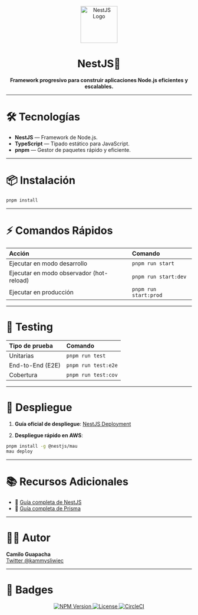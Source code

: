 

<div align="center">
  <img src="https://nestjs.com/img/logo-small.svg" width="100" alt="NestJS Logo" />
  
  <h1>NestJS🚀</h1>
  <p><strong>Framework progresivo para construir aplicaciones Node.js eficientes y escalables.</strong></p>
</div>

---

# 🛠️ Tecnologías
- **NestJS** — Framework de Node.js.
- **TypeScript** — Tipado estático para JavaScript.
- **pnpm** — Gestor de paquetes rápido y eficiente.

---

# 📦 Instalación

```bash
pnpm install
```

---

# ⚡ Comandos Rápidos

| Acción | Comando |
|:---|:---|
| Ejecutar en modo desarrollo | `pnpm run start` |
| Ejecutar en modo observador (hot-reload) | `pnpm run start:dev` |
| Ejecutar en producción | `pnpm run start:prod` |

---

# 🧪 Testing

| Tipo de prueba | Comando |
|:---|:---|
| Unitarias | `pnpm run test` |
| End-to-End (E2E) | `pnpm run test:e2e` |
| Cobertura | `pnpm run test:cov` |

---

# 🚀 Despliegue

1. **Guía oficial de despliegue**: [NestJS Deployment](https://docs.nestjs.com/deployment)

2. **Despliegue rápido en AWS**:

```bash
pnpm install -g @nestjs/mau
mau deploy
```

---

# 📚 Recursos Adicionales

- 📝 [Guía completa de NestJS](https://docs.google.com/document/d/1VQYLzMbe6XO0iuAWM57X86CGdzXCejXYaMOypbiMET4/edit?usp=sharing)
- 📝 [Guía completa de Prisma](https://docs.google.com/document/d/1QeBDrdhvoT56wMSUuL09uK8bahqzg-S4OzRlvfZjm6g/edit?usp=sharing)

---

# 👨‍💻 Autor

**Camilo Guapacha**  
[Twitter @kammysliwiec](https://twitter.com/kammysliwiec)

---

# 🎯 Badges

<div align="center">
  <a href="https://www.npmjs.com/~nestjscore" target="_blank">
    <img src="https://img.shields.io/npm/v/@nestjs/core.svg" alt="NPM Version" />
  </a>
  <a href="https://www.npmjs.com/~nestjscore" target="_blank">
    <img src="https://img.shields.io/npm/l/@nestjs/core.svg" alt="License" />
  </a>
  <a href="https://circleci.com/gh/nestjs/nest" target="_blank">
    <img src="https://img.shields.io/circleci/build/github/nestjs/nest/master" alt="CircleCI" />
  </a>
</div>

